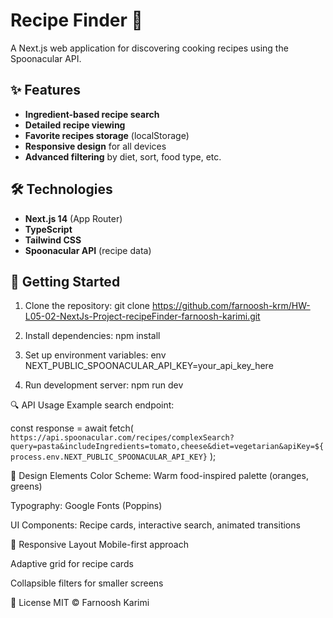 # Recipe Finder 🍳

A Next.js web application for discovering cooking recipes using the Spoonacular API.

## ✨ Features

- **Ingredient-based recipe search**
- **Detailed recipe viewing**
- **Favorite recipes storage** (localStorage)
- **Responsive design** for all devices
- **Advanced filtering** by diet, sort, food type, etc.

## 🛠 Technologies

- **Next.js 14** (App Router)
- **TypeScript**
- **Tailwind CSS**
- **Spoonacular API** (recipe data)

## 🚀 Getting Started

1. Clone the repository:
   git clone https://github.com/farnoosh-krm/HW-L05-02-NextJs-Project-recipeFinder-farnoosh-karimi.git

2. Install dependencies:
   npm install

3. Set up environment variables:
   env
   NEXT_PUBLIC_SPOONACULAR_API_KEY=your_api_key_here

4. Run development server:
   npm run dev

🔍 API Usage
Example search endpoint:

const response = await fetch(
`https://api.spoonacular.com/recipes/complexSearch?query=pasta&includeIngredients=tomato,cheese&diet=vegetarian&apiKey=${process.env.NEXT_PUBLIC_SPOONACULAR_API_KEY}`
);

🎨 Design Elements
Color Scheme: Warm food-inspired palette (oranges, greens)

Typography: Google Fonts (Poppins)

UI Components: Recipe cards, interactive search, animated transitions

📱 Responsive Layout
Mobile-first approach

Adaptive grid for recipe cards

Collapsible filters for smaller screens

📜 License
MIT © Farnoosh Karimi
